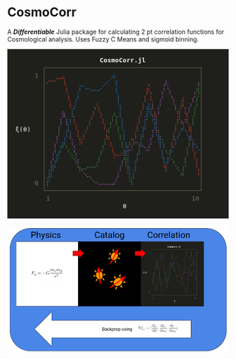 # CosmoCorr  

A ***Differentiable*** Julia package for calculating 2 pt correlation functions for Cosmological analysis. Uses Fuzzy C Means and sigmoid binning.

![image](assets/final_CC.png)

![image](assets/process.png)
